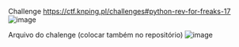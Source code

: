 Challenge
https://ctf.knping.pl/challenges#python-rev-for-freaks-17
![image](https://github.com/stnert/cybersec-rev-pres/assets/44845442/22d5d085-03bb-4ac5-ae79-e64e3e2bff00)

Arquivo do chalenge (colocar também no repositório)
![image](https://github.com/stnert/cybersec-rev-pres/assets/44845442/77aa27d9-50a4-43a3-a11e-0bc005bb4fb6)
